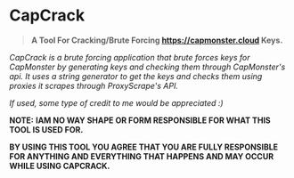 # CapCrack
> **A Tool For Cracking/Brute Forcing https://capmonster.cloud Keys.**

*CapCrack is a brute forcing application that brute forces keys for CapMonster by generating keys and checking them through CapMonster's api. It uses a string generator to get the keys and checks them using proxies it scrapes through ProxyScrape's API.*

*If used, some type of credit to me would be appreciated :)*




**NOTE:**
**IAM NO WAY SHAPE OR FORM RESPONSIBLE FOR WHAT THIS TOOL IS USED FOR.**

**BY USING THIS TOOL YOU AGREE THAT YOU ARE FULLY RESPONSIBLE FOR ANYTHING AND EVERYTHING THAT HAPPENS AND MAY OCCUR WHILE USING CAPCRACK.**
